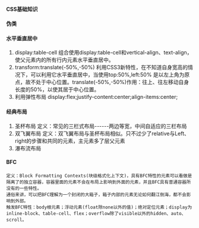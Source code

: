 #### CSS基础知识
#### 伪类
#### 水平垂直居中
1.	display:table-cell
	组合使用display:table-cell和vertical-align、text-align，使父元素内的所有行内元素水平垂直居中。
2.	transform:translate(-50%,-50%)
	利用CSS3新特性，在不知道自身宽高的情况下，可以利用它水平垂直居中，当使用top:50%,left:50% 是以左上角为原点，故不处于中心位置。translate(-50%,-50%)作用：往上、往左移动自身长度的50%，以使其居于中心位置。
3.	利用弹性布局
	display:flex;justify-content:center;align-items:center;
#### 经典布局
1.	圣杯布局
	定义：常见的三栏式布局------两边等宽，中间自适应的三栏布局
2.	双飞翼布局
	定义：双飞翼布局与圣杯布局相似。只不过少了relative与Left、right的步骤和共同的元素，主元素多了层父元素
3.	瀑布流布局
#### BFC
	定义：Block Formatting Contexts(块级格式化上下文)，具有BFC特性的元素可以看做是隔离了的独立容器，容器里面的元素不会在布局上影响到外面的元素，并且BFC具有普通容器所没有的一些特性。
	通俗来讲，可以把BFC理解为一个封闭的大箱子，箱子内部的元素无论如何翻江倒海，都不会影响到外部。
	触发BFC特性：body根元素；浮动元素(float除none以外的值)；绝对定位元素；display为inline-block、table-cell、flex；overflow除了visible以外的hidden、auto、scroll。